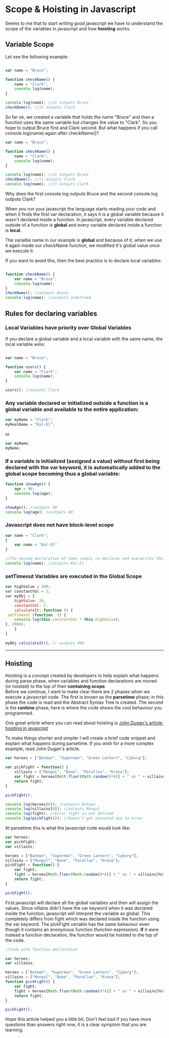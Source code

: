 # Scope & Hoisting in Javascript

Seems to me that to start writing good javascript we have to understand the scope of the variables in javascript and how **hoisting** works.

## Variable Scope

Let see the following example:

```javascript

var name = "Bruce";

function checkName() {
    name = "Clark";
    console.log(name);
}

console.log(name); //it outputs Bruce
checkName(); //it outputs Clark

```

So far ok, we created a variable that holds the name "Bruce" and then a function uses the same variable but changes the value to "Clark".  So you hope to output Bruce first and Clark second.
But what happens if you call console.log(name) again after checkName()?

```javascript
var name = "Bruce";

function checkName() {
    name = "Clark";
    console.log(name);
}

console.log(name); //it outputs Bruce
checkName(); //it outputs Clark
console.log(name); //it outputs Clark

```

Why does the first console.log outputs Bruce and the second console.log outputs Clark?

When you run your javascript the language starts reading your code and when it finds the first var declaration, it says it is a global variable because it wasn't declared inside a function.  In javascript, every variable declared outside of a function is **global** and every variable declared inside a function is **local**.

The variable name in our example is **global** and because of it, when we use it again inside our checkName function, we modified it's global value once we execute it.

If you want to avoid this, then the best practice is to declare local variables:

```javascript

function checkName() {
    var name = "Bruce";
    console.log(name);
}
checkName(); //outputs Bruce
console.log(name); //outputs undefined

```

## Rules for declaring variables

### Local Variables have priority over Global Variables

If you declare a global variable and a local variable with the same name, the local variable wins:
```javascript

var name = "Bruce";

function users() {
    var name = "Clark";
    console.log(name);
}

users(); //outputs Clark

```

### Any variable declared or initialized outside a function is a global variable and available to the entire application:

```javascript
var myName = "Clark";
myRealName = "Kal-El";
```
or

```javascript
var myName;
myName;
```

### If a variable is initialized (assigned a value) without first being declared with the var keyword, it is automatically added to the global scope becoming thus a global variable:

```javascript
function showAge() {
    age = 90;
    console.log(age);
}

showAge(); //outputs 90
console.log(age); //outputs 90
```

### Javascript does not have block-level scope

```javascript
var name = "Clark";
{
    var name = "Kal-El"
}

//The second declaration of name simply re-declares and overwrites the first one
console.log(name); //outputs Kal-El
```

### setTimeout Variables are executed in the Global Scope
```javascript
var highValue = 200;
​var constantVal = 2;
​var myObj = {
    highValue: 20,
    constantVal: 5,
    calculateIt: function () {
 setTimeout (function  () {
    console.log(this.constantVal * this.highValue);
}, 2000);
    }
}
​
myObj.calculateIt(); // outputs 400​
```

___

## Hoisting

Hoisting is a concept created by developers to help explain what happens during parse phase, when variables and function declarations are moved (or hoisted) to the top of their **containing scope**.  
Before we continue, I want to make clear there are 2 phases when we execute a javascript code.  The first is known as the **parsetime** phase; in this phase the code is read and the Abstract Syntax Tree is created.  The second is the **runtime** phase, here is where the code shows the cool behaviour you programmed.

One great article where you can read about hoisting is [John Dugan's article: hoisting in javascript](https://john-dugan.com/hoisting-in-javascript/)

To make things shorter and simpler I will create a brief code snippet and explain what happens during parsetime.  If you wish for a more complex example, read John Dugan's article.

```javascript
var heroes = ["Batman", "Superman", "Green Lantern", "Cyborg"];

var pickFight = function() {
    villains = ["Mongul", "Bane", "Parallax", "Krona"];
    var fight = heroes[Math.floor(Math.random()*4)] + " vs " + villains[Math.floor(Math.random()*4)];
    return fight;
}

pickFight();

console.log(heroes[0]); //outputs Batman
console.log(villains[0]); //outputs Mongul
console.log(fight); //Error fight is not defined
console.log(pickFight()); //Doesn't get executed due to error
```

At parsetime this is what the javascript code would look like:

```javascript
var heroes;
var pickFight;
var villains;

heroes = ["Batman", "Superman", "Green Lantern", "Cyborg"];
villains = ["Mongul", "Bane", "Parallax", "Krona"];
pickFight = function() {
    var fight;
    fight = heroes[Math.floor(Math.random()*4)] + " vs " + villains[Math.floor(Math.random()*4)];
    return fight;
}

pickFight();
```
First javascript will declare all the global variables and then will assign the values.
Since villains didn't have the var keyword when it was declared inside the function, javascript will interpret the variable as global.  This completely differs from  fight which was declared inside the function using the var keyword.
The pickFight variable has the same behaviour even though it contains an anonymous function (function expression).  **If** it were instead a function declaration, the function would be hoisted to the top of the code.
```javascript
//Code with function declaration

var heroes;
var villains;

heroes = ["Batman", "Superman", "Green Lantern", "Cyborg"];
villains = ["Mongul", "Bane", "Parallax", "Krona"];
function pickFight() {
    var fight;
    fight = heroes[Math.floor(Math.random()*4)] + " vs " + villains[Math.floor(Math.random()*4)];
    return fight;
}

pickFight();
```

Hope this article helped you a little bit.  Don't feel bad if you have more questions than answers right now, it is a clear symptom that you are learning.
